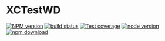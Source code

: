 # XCTestWD

[![NPM version][npm-image]][npm-url]
[![build status][travis-image]][travis-url]
[![Test coverage][coveralls-image]][coveralls-url]
[![node version][node-image]][node-url]
[![npm download][download-image]][download-url]

[npm-image]: https://img.shields.io/npm/v/xctestwd.svg?style=flat-square
[npm-url]: https://npmjs.org/package/xctestwd
[travis-image]: https://img.shields.io/travis/macacajs/XCTestWD.svg?style=flat-square
[travis-url]: https://travis-ci.org/macacajs/XCTestWD
[coveralls-image]: https://img.shields.io/coveralls/macacajs/XCTestWD.svg?style=flat-square
[coveralls-url]: https://coveralls.io/r/macacajs/XCTestWD?branch=master
[node-image]: https://img.shields.io/badge/node.js-%3E=_6-green.svg?style=flat-square
[node-url]: http://nodejs.org/download/
[download-image]: https://img.shields.io/npm/dm/xctestwd.svg?style=flat-square
[download-url]: https://npmjs.org/package/xctestwd
